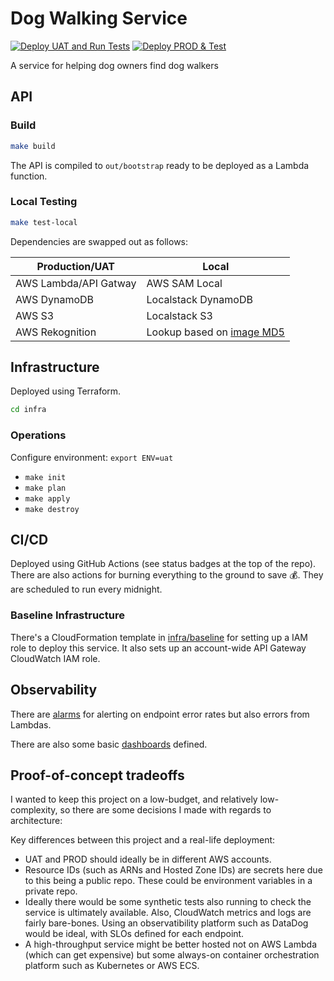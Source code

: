# Dog Walking Service
[![Deploy UAT and Run Tests](https://github.com/rhargreaves/dog-walking/actions/workflows/deploy-uat.yaml/badge.svg)](https://github.com/rhargreaves/dog-walking/actions/workflows/deploy-uat.yaml)
[![Deploy PROD & Test](https://github.com/rhargreaves/dog-walking/actions/workflows/deploy-prod.yaml/badge.svg)](https://github.com/rhargreaves/dog-walking/actions/workflows/deploy-prod.yaml)

A service for helping dog owners find dog walkers

## API

### Build

```sh
make build
```

The API is compiled to `out/bootstrap` ready to be deployed as a Lambda function.

### Local Testing

```sh
make test-local
```

Dependencies are swapped out as follows:

| Production/UAT | Local |
|----------------|-------|
| AWS Lambda/API Gatway | AWS SAM Local |
| AWS DynamoDB   | Localstack DynamoDB |
| AWS S3   | Localstack S3 |
| AWS Rekognition   | Lookup based on [image MD5](api/internal/rekognition_stub/hashes.go) |

## Infrastructure

Deployed using Terraform.

```sh
cd infra
```

### Operations

Configure environment: `export ENV=uat`

* `make init`
* `make plan`
* `make apply`
* `make destroy`

## CI/CD

Deployed using GitHub Actions (see status badges at the top of the repo). There are also actions for burning everything to the ground to save :moneybag:. They are scheduled to run every midnight.

### Baseline Infrastructure

There's a CloudFormation template in [infra/baseline](infra/baseline) for setting up a IAM role to deploy this service. It also sets up an account-wide API Gateway CloudWatch IAM role.

## Observability

There are [alarms](infra/modules/monitoring/main.tf) for alerting on endpoint error rates but also errors from Lambdas.

There are also some basic [dashboards](infra/modules/monitoring/main.tf) defined.

## Proof-of-concept tradeoffs

I wanted to keep this project on a low-budget, and relatively low-complexity, so there are some decisions I made with regards to architecture:

Key differences between this project and a real-life deployment:

* UAT and PROD should ideally be in different AWS accounts.
* Resource IDs (such as ARNs and Hosted Zone IDs) are secrets here due to this being a public repo. These could be environment variables in a private repo.
* Ideally there would be some synthetic tests also running to check the service is ultimately available. Also, CloudWatch metrics and logs are fairly bare-bones. Using an observatibility platform such as DataDog would be ideal, with SLOs defined for each endpoint.
* A high-throughput service might be better hosted not on AWS Lambda (which can get expensive) but some always-on container orchestration platform such as Kubernetes or AWS ECS.

